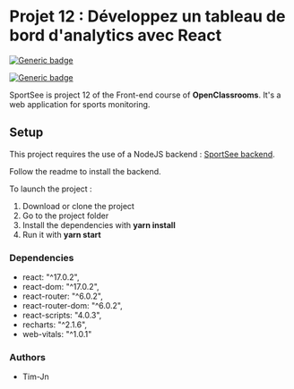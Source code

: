 # Projet 12 : Développez un tableau de bord d'analytics avec React

[![Generic badge](https://img.shields.io/badge/Made%20with-React-red)](https://fr.reactjs.org/)

[![Generic badge](https://img.shields.io/badge/Made%20with-Recharts-red)](https://recharts.org/en-US/)

SportSee is project 12 of the Front-end course of **OpenClassrooms**. It's a web application for sports monitoring.

## Setup

This project requires the use of a NodeJS backend : [SportSee backend](https://github.com/Tim-jn/P12_Backend).

Follow the readme to install the backend.

To launch the project :

1. Download or clone the project
2. Go to the project folder
3. Install the dependencies with **yarn install**
4. Run it with **yarn start**

### Dependencies

- react: "^17.0.2",
- react-dom: "^17.0.2",
- react-router: "^6.0.2",
- react-router-dom: "^6.0.2",
- react-scripts: "4.0.3",
- recharts: "^2.1.6",
- web-vitals: "^1.0.1"

### Authors

- Tim-Jn

